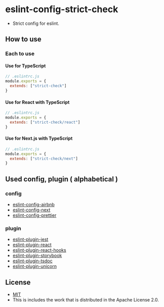 # eslint-config-strict-check
- Strict config for eslint.

## How to use
### Each to use
#### Use for TypeScript

```javascript
// .eslintrc.js
module.exports = {
  extends: ["strict-check"]
}
```

#### Use for React with TypeScript

```javascript
// .eslintrc.js
module.exports = {
  extends: ["strict-check/react"]
}
```

#### Use for Next.js with TypeScript

```javascript
// .eslintrc.js
module.exports = {
  extends: ["strict-check/next"]
}
```

## Used config, plugin ( alphabetical )
### config
- [eslint-config-airbnb](https://www.npmjs.com/package/eslint-config-airbnb)
- [eslint-config-next](https://www.npmjs.com/package/eslint-config-next)
- [eslint-config-prettier](https://www.npmjs.com/package/eslint-config-prettier)

### plugin
- [eslint-plugin-jest](https://www.npmjs.com/package/eslint-plugin-jest)
- [eslint-plugin-react](https://www.npmjs.com/package/eslint-plugin-react)
- [eslint-plugin-react-hooks](https://www.npmjs.com/package/eslint-plugin-react-hooks)
- [eslint-plugin-storybook](https://www.npmjs.com/package/eslint-plugin-storybook)
- [eslint-plugin-tsdoc](https://www.npmjs.com/package/eslint-plugin-tsdoc)
- [eslint-plugin-unicorn](https://www.npmjs.com/package/eslint-plugin-unicorn)

## License
- [MIT](LICENSE)
- This is includes the work that is distributed in the Apache License 2.0.
